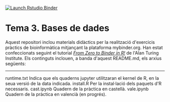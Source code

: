   <!-- badges: start -->
  [![Launch Rstudio Binder](http://mybinder.org/badge_logo.svg)](https://mybinder.org/v2/gh/IgnasiLucas/T3_databases/soca?urlpath=lab)
  <!-- badges: end -->

# Tema 3. Bases de dades

Aquest repositori inclou materials didàctics per la realització d'exercicis pràctics
de bioinformàtica mitjançant la plataforma mybinder.org. Han estat confeccionats
seguint el tutorial [*From Zero to Binder in R!*](https://github.com/alan-turing-institute/the-turing-way/blob/master/workshops/boost-research-reproducibility-binder/workshop-presentations/zero-to-binder-r.md)
de l'Alan Turing Institute. Els continguts inclouen, a banda d'aquest README.md, els
arxius següents:

-----------   -------------
runtime.txt   Indica que els quaderns jupyter utilitzaran el kernel de R, en la seua versió de la data indicada.
install.R     Per la instal·lació dels paquets d'R necessaris.
cast.ipynb    Quadern de la pràctica en castellà.
vale.ipynb    Quadern de la pràctica en valencià (en progrés).



